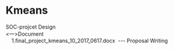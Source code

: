 # Kmeans
SOC-projcet Design <br>
 <一>Document      <br>
    	 1.final_project_kmeans_10_2017_0617.docx  --- Proposal Writing<br>
     
